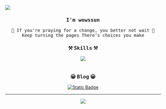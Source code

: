 <!-- 2023.12.19 -->

<!-- title -->
<img src="https://capsule-render.vercel.app/api?type=waving&color=gradient&customColorList=12,14,15,18,19,20,24&height=200&section=header&text=Hello!&fontSize=50&fontAlignY=35" />

<!-- main -->
<div align="center">

  <h3><samp>I'm wowssun</samp></h3>
<p>
  <samp>
       🎵 If you're praying for a change, you better not wait 🎵
      <br>
      Keep turning the pages There’s choices you make
   
  </samp>
  
 <br>       
 </p>
  
  <!-- skills -->
  <h3>⚒ <samp>Skills</samp> ⚒</h3>  
     <a href="https://skillicons.dev">
         <img src="https://skillicons.dev/icons?i=java,spring,py,html,css,js&perline=6" />
     </a>
  <br>
  <br> 
     
   <!-- blog -->
  <h3>😀 <samp>Blog</samp> 😀</h3>  
   <a href="https://wow-dev-archive.vercel.app/" target="_blank"><img alt="Static Badge" src="https://img.shields.io/badge/WOW's%20dev%20archive-000000?style=flat-square&logo=vercel&logoColor=FFFFFF">
  </a>
  <br>
  <hr>

<!-- gihub summary -->
  ![](https://github-profile-summary-cards.vercel.app/api/cards/profile-details?username=wowssun&theme=nord_bright)
   
</div>

<!--
**wowssun/wowssun** is a ✨ _special_ ✨ repository because its `README.md` (this file) appears on your GitHub profile.

Here are some ideas to get you started:

- 🔭 I’m currently working on ...
- 🌱 I’m currently learning ...
- 👯 I’m looking to collaborate on ...
- 🤔 I’m looking for help with ...
- 💬 Ask me about ...
- 📫 How to reach me: ...
- 😄 Pronouns: ...
- ⚡ Fun fact: ...
-->
